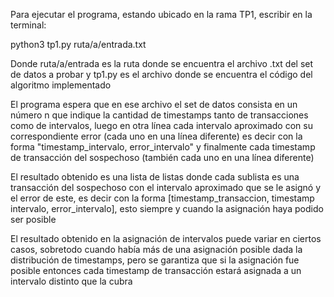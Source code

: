 Para ejecutar el programa, estando ubicado en la rama TP1, escribir en la terminal:

python3 tp1.py ruta/a/entrada.txt

Donde ruta/a/entrada es la ruta donde se encuentra el archivo .txt del set de datos a probar y tp1.py es el archivo donde se encuentra el código del algoritmo implementado

El programa espera que en ese archivo el set de datos consista en un número n que indique la cantidad de timestamps tanto de transacciones como de intervalos, luego en otra línea cada intervalo aproximado con su correspondiente error (cada uno en una línea diferente) es decir con la forma "timestamp_intervalo, error_intervalo" y finalmente cada timestamp de transacción del sospechoso (también cada uno en una línea diferente)

El resultado obtenido es una lista de listas donde cada sublista es una transacción del sospechoso con el intervalo aproximado que se le asignó y el error de este, es decir con la forma [timestamp_transaccion, timestamp intervalo, error_intervalo], esto siempre y cuando la asignación haya podido ser posible

El resultado obtenido en la asignación de intervalos puede variar en ciertos casos, sobretodo cuando había más de una asignación posible dada la distribución de timestamps, pero se garantiza que si la asignación fue posible entonces cada timestamp de transacción estará asignada a un intervalo distinto que la cubra